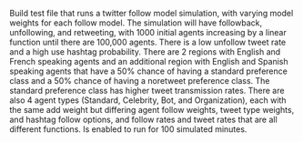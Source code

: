 Build test file that runs a twitter follow model simulation, with varying model weights for each follow model. The simulation will have followback, unfollowing, and retweeting, with 1000 initial agents increasing by a linear function until there are 100,000 agents. There is a low unfollow tweet rate and a high use hashtag probability. There are 2 regions with English and French speaking agents and an additional region with English and Spanish speaking agents that have a 50% chance of having a standard preference class and a 50% chance of having a noretweet preference class. The standard preference class has higher tweet transmission rates. There are also 4 agent types (Standard, Celebrity, Bot, and Organization), each with the same add weight but differing agent follow weights, tweet type weights, and hashtag follow options, and follow rates and tweet rates that are all different functions. Is enabled to run for 100 simulated minutes.